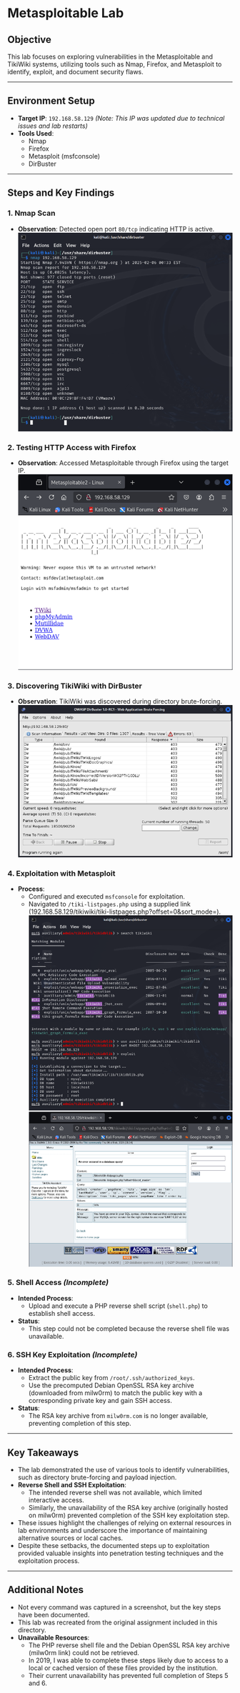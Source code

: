 # Metasploitable Lab

## Objective

This lab focuses on exploring vulnerabilities in the Metasploitable and TikiWiki systems, utilizing tools such as Nmap, Firefox, and Metasploit to identify, exploit, and document security flaws.

---

## Environment Setup

- **Target IP**: `192.168.58.129` *(Note: This IP was updated due to technical issues and lab restarts)*
- **Tools Used**:
  - Nmap
  - Firefox
  - Metasploit (msfconsole)
  - DirBuster

---

## Steps and Key Findings

### 1. Nmap Scan
- **Observation**: Detected open port `80/tcp` indicating HTTP is active.
  ![Nmap Scan](images/nmap-scan.png)

### 2. Testing HTTP Access with Firefox
- **Observation**: Accessed Metasploitable through Firefox using the target IP.
  ![Metasploitable in Firefox](images/firefox-access.png)

### 3. Discovering TikiWiki with DirBuster
- **Observation**: TikiWiki was discovered during directory brute-forcing.
  ![DirBuster](images/dirbuster.png)

### 4. Exploitation with Metasploit
- **Process**: 
  - Configured and executed `msfconsole` for exploitation.
  - Navigated to `/tiki-listpages.php` using a supplied link (192.168.58.129/tikiwiki/tiki-listpages.php?offset=0&sort_mode=).
  ![Metasploit Exploit](images/msfconsole-exploit.png)
  ![Supplied Link](images/supplied-link.png)

### 5. Shell Access *(Incomplete)*
- **Intended Process**:
  - Upload and execute a PHP reverse shell script (`shell.php`) to establish shell access.
- **Status**:  
  - This step could not be completed because the reverse shell file was unavailable.

### 6. SSH Key Exploitation *(Incomplete)*
- **Intended Process**:
  - Extract the public key from `/root/.ssh/authorized_keys`.
  - Use the precomputed Debian OpenSSL RSA key archive (downloaded from milw0rm) to match the public key with a corresponding private key and gain SSH access.
- **Status**:
  - The RSA key archive from `milw0rm.com` is no longer available, preventing completion of this step.

---

## Key Takeaways

- The lab demonstrated the use of various tools to identify vulnerabilities, such as directory brute-forcing and payload injection.
- **Reverse Shell and SSH Exploitation**:  
  - The intended reverse shell was not available, which limited interactive access.
  - Similarly, the unavailability of the RSA key archive (originally hosted on milw0rm) prevented completion of the SSH key exploitation step.
- These issues highlight the challenges of relying on external resources in lab environments and underscore the importance of maintaining alternative sources or local caches.
- Despite these setbacks, the documented steps up to exploitation provided valuable insights into penetration testing techniques and the exploitation process.

---

## Additional Notes

- Not every command was captured in a screenshot, but the key steps have been documented.
- This lab was recreated from the original assignment included in this directory.
- **Unavailable Resources**:
  - The PHP reverse shell file and the Debian OpenSSL RSA key archive (milw0rm link) could not be retrieved.
  - In 2019, I was able to complete these steps likely due to access to a local or cached version of these files provided by the institution.
  - Their current unavailability has prevented full completion of Steps 5 and 6.
